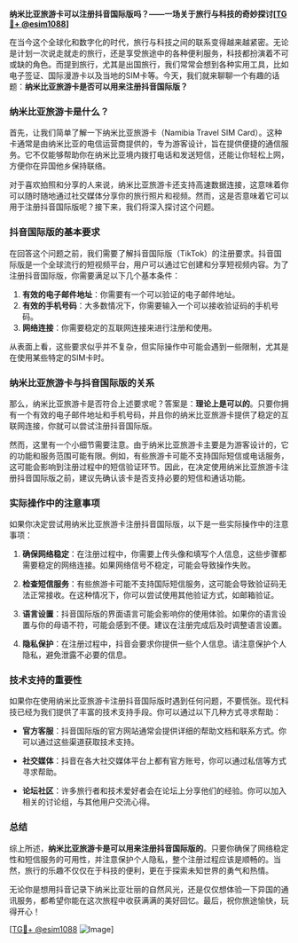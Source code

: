 **纳米比亚旅游卡可以注册抖音国际版吗？——一场关于旅行与科技的奇妙探讨[[TG💪+ @esim1088](https://t.me/s/esim1088)]**

在当今这个全球化和数字化的时代，旅行与科技之间的联系变得越来越紧密。无论是计划一次说走就走的旅行，还是享受旅途中的各种便利服务，科技都扮演着不可或缺的角色。而提到旅行，尤其是出国旅行，我们常常会想到各种实用工具，比如电子签证、国际漫游卡以及当地的SIM卡等。今天，我们就来聊聊一个有趣的话题：**纳米比亚旅游卡是否可以用来注册抖音国际版？**

### 纳米比亚旅游卡是什么？

首先，让我们简单了解一下纳米比亚旅游卡（Namibia Travel SIM Card）。这种卡通常是由纳米比亚的电信运营商提供的，专为游客设计，旨在提供便捷的通信服务。它不仅能够帮助你在纳米比亚境内拨打电话和发送短信，还能让你轻松上网，方便你在异国他乡保持联络。

对于喜欢拍照和分享的人来说，纳米比亚旅游卡还支持高速数据连接，这意味着你可以随时随地通过社交媒体分享你的旅行照片和视频。然而，这是否意味着它可以用于注册抖音国际版呢？接下来，我们将深入探讨这个问题。

### 抖音国际版的基本要求

在回答这个问题之前，我们需要了解抖音国际版（TikTok）的注册要求。抖音国际版是一个全球流行的短视频平台，用户可以通过它创建和分享短视频内容。为了注册抖音国际版，你需要满足以下几个基本条件：

1. **有效的电子邮件地址**：你需要有一个可以验证的电子邮件地址。
2. **有效的手机号码**：大多数情况下，你需要输入一个可以接收验证码的手机号码。
3. **网络连接**：你需要稳定的互联网连接来进行注册和使用。

从表面上看，这些要求似乎并不复杂，但实际操作中可能会遇到一些限制，尤其是在使用某些特定的SIM卡时。

### 纳米比亚旅游卡与抖音国际版的关系

那么，纳米比亚旅游卡是否符合上述要求呢？答案是：**理论上是可以的**。只要你拥有一个有效的电子邮件地址和手机号码，并且你的纳米比亚旅游卡提供了稳定的互联网连接，你就可以尝试注册抖音国际版。

然而，这里有一个小细节需要注意。由于纳米比亚旅游卡主要是为游客设计的，它的功能和服务范围可能有限。例如，有些旅游卡可能不支持国际短信或电话服务，这可能会影响到注册过程中的短信验证环节。因此，在决定使用纳米比亚旅游卡注册抖音国际版之前，建议先确认该卡是否支持必要的短信和通话功能。

### 实际操作中的注意事项

如果你决定尝试用纳米比亚旅游卡注册抖音国际版，以下是一些实际操作中的注意事项：

1. **确保网络稳定**：在注册过程中，你需要上传头像和填写个人信息，这些步骤都需要稳定的网络连接。如果网络信号不稳定，可能会导致操作失败。
   
2. **检查短信服务**：有些旅游卡可能不支持国际短信服务，这可能会导致验证码无法正常接收。在这种情况下，你可以尝试使用其他验证方式，如邮箱验证。

3. **语言设置**：抖音国际版的界面语言可能会影响你的使用体验。如果你的语言设置与你的母语不符，可能会感到不便。建议在注册完成后及时调整语言设置。

4. **隐私保护**：在注册过程中，抖音会要求你提供一些个人信息。请注意保护个人隐私，避免泄露不必要的信息。

### 技术支持的重要性

如果你在使用纳米比亚旅游卡注册抖音国际版时遇到任何问题，不要慌张。现代科技已经为我们提供了丰富的技术支持手段。你可以通过以下几种方式寻求帮助：

- **官方客服**：抖音国际版的官方网站通常会提供详细的帮助文档和联系方式。你可以通过这些渠道获取技术支持。
  
- **社交媒体**：抖音在各大社交媒体平台上都有官方账号，你可以通过私信等方式寻求帮助。

- **论坛社区**：许多旅行者和技术爱好者会在论坛上分享他们的经验。你可以加入相关的讨论组，与其他用户交流心得。

### 总结

综上所述，**纳米比亚旅游卡是可以用来注册抖音国际版的**。只要你确保了网络稳定性和短信服务的可用性，并注意保护个人隐私，整个注册过程应该是顺畅的。当然，旅行的乐趣不仅仅在于科技的便利，更在于探索未知世界的勇气和热情。

无论你是想用抖音记录下纳米比亚壮丽的自然风光，还是仅仅想体验一下异国的通讯服务，都希望你能在这次旅程中收获满满的美好回忆。最后，祝你旅途愉快，玩得开心！

[[TG💪+ @esim1088](https://t.me/s/esim1088) ![Image](https://i.postimg.cc/4NQfJmqS/Snipaste-2025-05-13-00-14-12.png)]
